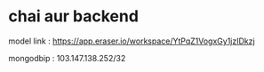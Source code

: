 # chai aur backend

model link : https://app.eraser.io/workspace/YtPqZ1VogxGy1jzIDkzj

mongodbip : 103.147.138.252/32 